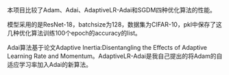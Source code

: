 本项目比较了Adam、Adai、AdaptiveLR-Adai和SGDM四种优化算法的性能。


模型采用的是ResNet-18，batchsize为128，数据集为CIFAR-10，pkl中保存了这几种优化算法训练100个epoch的accuracy的list。


Adai算法基于论文Adaptive Inertia:Disentangling the Effects of Adaptive Learning Rate and Momentum。AdaptiveLR-Adai是我自己提出的将Adam的自适应学习率加入Adai的新算法。
